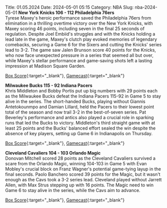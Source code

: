 Title: 01.05.2024
Date: 2024-05-01 05:15
Category: NBA 
Slug: nba-2024-05-01 
**New York Knicks 106 - 112 Philadelphia 76ers**  
Tyrese Maxey's heroic performance saved the Philadelphia 76ers from elimination in a thrilling overtime victory over the New York Knicks, with Maxey scoring 46 points, including seven in the final 25 seconds of regulation. Despite Joel Embiid's struggles and with the Knicks holding a lead late in the game, Maxey's clutch play evoked memories of legendary comebacks, securing a Game 6 for the Sixers and cutting the Knicks' series lead to 3-2. The game saw Jalen Brunson score 40 points for the Knicks, who now face unexpected pressure in a series that seemed all but over, while Maxey's stellar performance and game-saving shots left a lasting impression at Madison Square Garden. 

[Box Score](https://www.nba.com/game/phi-vs-nyk-0042300115/box-score){:target="_blank"}, [Gamecast](https://www.nba.com/game/phi-vs-nyk-0042300115){:target="_blank"}<br>

**Milwaukee Bucks 115 - 92 Indiana Pacers**  
Khris Middleton and Bobby Portis put up big numbers with 29 points each as the Milwaukee Bucks defeat the Indiana Pacers 115-92 in Game 5 to stay alive in the series. The short-handed Bucks, playing without Giannis Antetokounmpo and Damian Lillard, held the Pacers to their lowest point total of the season and now trail 3-2 in the best-of-seven series. Pat Beverley's performance and antics also played a crucial role in sparking runs that led the Bucks to victory. Middleton's third straight game with at least 25 points and the Bucks' balanced effort sealed the win despite the absence of key players, setting up Game 6 in Indianapolis on Thursday. 

[Box Score](https://www.nba.com/game/ind-vs-mil-0042300125/box-score){:target="_blank"}, [Gamecast](https://www.nba.com/game/ind-vs-mil-0042300125){:target="_blank"}<br>

**Cleveland Cavaliers 104 - 103 Orlando Magic**  
Donovan Mitchell scored 28 points as the Cleveland Cavaliers survived a scare from the Orlando Magic, winning 104-103 in Game 5 with Evan Mobley's crucial block on Franz Wagner's potential game-tying layup in the final seconds. Paolo Banchero scored 39 points for the Magic, but it wasn't enough as the Cavs took a 3-2 series lead. Cleveland played without Jarrett Allen, with Max Strus stepping up with 16 points. The Magic need to win Game 6 to stay alive in the series, while the Cavs aim to advance. 

[Box Score](https://www.nba.com/game/orl-vs-cle-0042300135/box-score){:target="_blank"}, [Gamecast](https://www.nba.com/game/orl-vs-cle-0042300135){:target="_blank"}<br>

